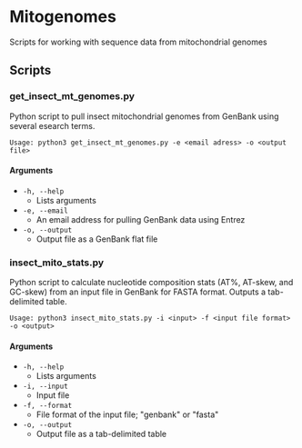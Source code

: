 # Mitogenomes
Scripts for working with sequence data from mitochondrial genomes

## Scripts
### get_insect_mt_genomes.py
Python script to pull insect mitochondrial genomes from GenBank using several esearch terms.

```
Usage: python3 get_insect_mt_genomes.py -e <email adress> -o <output file>
```
#### Arguments
- `-h, --help`
  - Lists arguments
- `-e, --email`
  - An email address for pulling GenBank data using Entrez
- `-o, --output`
  - Output file as a GenBank flat file
 
### insect_mito_stats.py
Python script to calculate nucleotide composition stats (AT%, AT-skew, and GC-skew) from an input file in GenBank for FASTA format. Outputs a tab-delimited table.

```
Usage: python3 insect_mito_stats.py -i <input> -f <input file format> -o <output>
```
#### Arguments
- `-h, --help`
  - Lists arguments
- `-i, --input`
  - Input file
- `-f, --format`
  - File format of the input file; "genbank" or "fasta"
- `-o, --output`
  - Output file as a tab-delimited table

